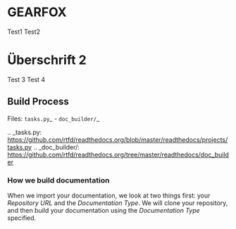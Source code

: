 # GEARFOX

Test1
Test2

Überschrift 2
=============

Test 3
Test 4


Build Process
-------------


Files: `tasks.py`_ - `doc_builder/`_

.. _tasks.py: https://github.com/rtfd/readthedocs.org/blob/master/readthedocs/projects/tasks.py
.. _doc_builder/: https://github.com/rtfd/readthedocs.org/tree/master/readthedocs/doc_builder

### How we build documentation

When we import your documentation, we look at two things first: your *Repository URL* and the *Documentation Type*.
We will clone your repository,
and then build your documentation using the *Documentation Type* specified.

